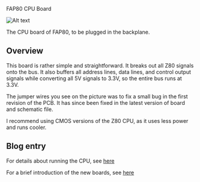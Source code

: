 FAP80 CPU Board

![Alt text](http://i.imgur.com/HIG0wyL.jpg)

The CPU board of FAP80, to be plugged in the backplane.

## Overview

This board is rather simple and straightforward. It breaks out all Z80 signals onto the bus. It also buffers all address lines, data lines, and control output signals while converting all 5V signals to 3.3V, so the entire bus runs at 3.3V.

The jumper wires you see on the picture was to fix a small bug in the first revision of the PCB. It has since been fixed in the latest version of board and schematic file.

I recommend using CMOS versions of the Z80 CPU, as it uses less power and runs cooler.

## Blog entry

For details about running the CPU, see [here](https://dekunukem.wordpress.com/2016/02/21/part-1-bus-board-cpu-board-and-freerunning-fap/)

For a brief introduction of the new boards, see [here](https://dekunukem.wordpress.com/2016/12/24/fap-reborn-cpu-board-memory-board-video-card/)